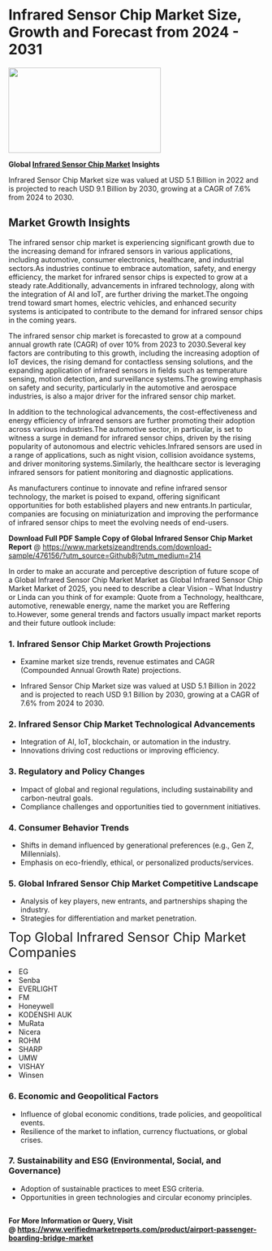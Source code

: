 <H1>Infrared Sensor Chip Market Size, Growth and Forecast from 2024 - 2031</H1><img class="aligncenter size-medium wp-image-584254" src="https://thirdeyenews.in/wp-content/uploads/2024/09/Global-Market-Research-300x168.jpeg" alt="" width="300" height="168" /><p><strong>Global&nbsp;<a href="https://www.marketsizeandtrends.com/download-sample/476156/?utm_source=Github8j?utm_medium=214">Infrared Sensor Chip Market</a> Insights</strong></p><p>Infrared Sensor Chip Market size was valued at USD 5.1 Billion in 2022 and is projected to reach USD 9.1 Billion by 2030, growing at a CAGR of 7.6% from 2024 to 2030.</p><p><h2>Market Growth Insights</h2> <p>The infrared sensor chip market is experiencing significant growth due to the increasing demand for infrared sensors in various applications, including automotive, consumer electronics, healthcare, and industrial sectors.As industries continue to embrace automation, safety, and energy efficiency, the market for infrared sensor chips is expected to grow at a steady rate.Additionally, advancements in infrared technology, along with the integration of AI and IoT, are further driving the market.The ongoing trend toward smart homes, electric vehicles, and enhanced security systems is anticipated to contribute to the demand for infrared sensor chips in the coming years.</p> <p>The infrared sensor chip market is forecasted to grow at a compound annual growth rate (CAGR) of over 10% from 2023 to 2030.Several key factors are contributing to this growth, including the increasing adoption of IoT devices, the rising demand for contactless sensing solutions, and the expanding application of infrared sensors in fields such as temperature sensing, motion detection, and surveillance systems.The growing emphasis on safety and security, particularly in the automotive and aerospace industries, is also a major driver for the infrared sensor chip market.</p> <p>In addition to the technological advancements, the cost-effectiveness and energy efficiency of infrared sensors are further promoting their adoption across various industries.The automotive sector, in particular, is set to witness a surge in demand for infrared sensor chips, driven by the rising popularity of autonomous and electric vehicles.Infrared sensors are used in a range of applications, such as night vision, collision avoidance systems, and driver monitoring systems.Similarly, the healthcare sector is leveraging infrared sensors for patient monitoring and diagnostic applications.</p> <p>As manufacturers continue to innovate and refine infrared sensor technology, the market is poised to expand, offering significant opportunities for both established players and new entrants.In particular, companies are focusing on miniaturization and improving the performance of infrared sensor chips to meet the evolving needs of end-users.</p> <p><span class=""><strong>Download Full PDF Sample Copy of Global Infrared Sensor Chip Market Report</strong> @ <a href="https://www.marketsizeandtrends.com/download-sample/476156/?utm_source=Github8j?utm_medium=214" target="_blank">https://www.marketsizeandtrends.com/download-sample/476156/?utm_source=Github8j?utm_medium=214</a></span></p><p>In order to make an accurate and perceptive description of future scope of a Global&nbsp;Infrared Sensor Chip Market Market as Global&nbsp;Infrared Sensor Chip Market Market of 2025, you need to describe a clear Vision &ndash; What Industry or Linda can you think of for example: Quote from a Technology, healthcare, automotive, renewable energy, name the market you are Reffering to.However, some general trends and factors usually impact market reports and their future outlook include:</p><h3>1.&nbsp;<strong>Infrared Sensor Chip Market Growth Projections</strong></h3><ul><li>Examine market size trends, revenue estimates and CAGR (Compounded Annual Growth Rate) projections.</li><li><p>Infrared Sensor Chip Market size was valued at USD 5.1 Billion in 2022 and is projected to reach USD 9.1 Billion by 2030, growing at a CAGR of 7.6% from 2024 to 2030.</p></li></ul><h3>2.&nbsp;<strong>Infrared Sensor Chip Market Technological Advancements</strong></h3><ul><li>Integration of AI, IoT, blockchain, or automation in the industry.</li><li>Innovations driving cost reductions or improving efficiency.</li></ul><h3>3.&nbsp;<strong>Regulatory and Policy Changes</strong></h3><ul><li>Impact of global and regional regulations, including sustainability and carbon-neutral goals.</li><li>Compliance challenges and opportunities tied to government initiatives.</li></ul><h3>4.&nbsp;<strong>Consumer Behavior Trends</strong></h3><ul><li>Shifts in demand influenced by generational preferences (e.g., Gen Z, Millennials).</li><li>Emphasis on eco-friendly, ethical, or personalized products/services.</li></ul><h3>5.&nbsp;<strong>Global Infrared Sensor Chip Market Competitive Landscape</strong></h3><ul><li>Analysis of key players, new entrants, and partnerships shaping the industry.</li><li>Strategies for differentiation and market penetration.</li></ul><p data-pm-slice="1 1 []"><span style="color: inherit; font-family: inherit; font-size: 25px;">Top Global Infrared Sensor Chip Market Companies</span></p><div class="" data-test-id=""><p><li>EG</li><li> Senba</li><li> EVERLIGHT</li><li> FM</li><li> Honeywell</li><li> KODENSHI AUK</li><li> MuRata</li><li> Nicera</li><li> ROHM</li><li> SHARP</li><li> UMW</li><li> VISHAY</li><li> Winsen</li></p></div><h3>6.&nbsp;<strong>Economic and Geopolitical Factors</strong></h3><ul><li>Influence of global economic conditions, trade policies, and geopolitical events.</li><li>Resilience of the market to inflation, currency fluctuations, or global crises.</li></ul><h3>7.&nbsp;<strong>Sustainability and ESG (Environmental, Social, and Governance)</strong></h3><ul><li>Adoption of sustainable practices to meet ESG criteria.</li><li>Opportunities in green technologies and circular economy principles.</li></ul><h2><strong style="font-size: 14px;">For More Information or Query, Visit @&nbsp;</strong><a style="background-color: #ffffff; font-size: 14px;" href="https://www.marketsizeandtrends.com/report/infrared-sensor-chip-market/" target="_blank">https://www.verifiedmarketreports.com/product/airport-passenger-boarding-bridge-market</a></h2>